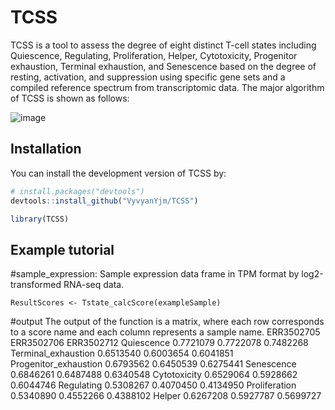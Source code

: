 # TCSS
TCSS is a tool to assess the degree of eight distinct T-cell states including Quiescence, Regulating, Proliferation, Helper, Cytotoxicity, Progenitor exhaustion, Terminal exhaustion, and Senescence based on the degree of resting, activation, and suppression using specific gene sets and a compiled reference spectrum from transcriptomic data. The major algorithm of TCSS is shown as follows:

![image](https://github.com/JingminYang/TstateScore/blob/main/TCSSalgorithm.jpg)
## Installation

You can install the development version of TCSS by:

``` r
# install.packages("devtools")
devtools::install_github("VyvyanYjm/TCSS")

library(TCSS)
```

## Example tutorial

#sample_expression: Sample expression data frame in TPM format by log2-transformed RNA-seq data.
```
ResultScores <- Tstate_calcScore(exampleSample)
``` 
#output
The output of the function is a matrix, where each row corresponds to a score name and each column represents a sample name. 
                       ERR3502705 ERR3502706 ERR3502712
Quiescence             0.7721079  0.7722078  0.7482268
Terminal_exhaustion    0.6513540  0.6003654  0.6041851
Progenitor_exhaustion  0.6793562  0.6450539  0.6275441
Senescence             0.6846261  0.6487488  0.6340548
Cytotoxicity           0.6529064  0.5928662  0.6044746
Regulating             0.5308267  0.4070450  0.4134950
Proliferation          0.5340890  0.4552266  0.4388102
Helper                 0.6267208  0.5927787  0.5699727
